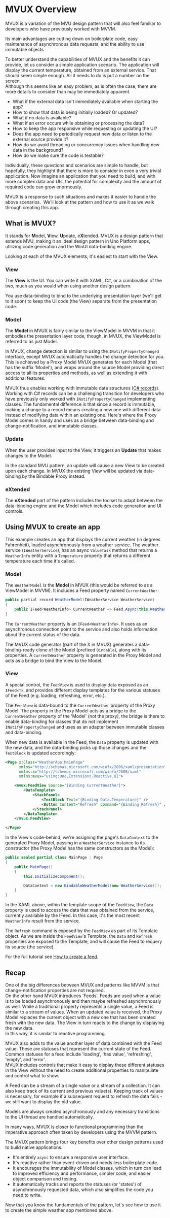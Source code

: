 ﻿---
uid: Overview.Mvux.Overview
---

# MVUX Overview

MVUX is a variation of the MVU design pattern that will also feel familiar to developers who have previously worked with MVVM.

Its main advantages are cutting down on boilerplate code, easy maintenance of asynchronous data requests, and the ability to use immutable objects 

To better understand the capabilities of MVUX and the benefits it can provide, let us consider a simple application scenario. The application will display the current temperature, obtained from an external service. That should seem simple enough. All it needs to do is put a number on the screen.  
Although this seems like an easy problem, as is often the case, there are more details to consider than may be immediately apparent.

- What if the external data isn't immediately available when starting the app?
- How to show that data is being initially loaded? Or updated?
- What if no data is available?
- What if an error occurs while obtaining or processing the data?
- How to keep the app responsive while requesting or updating the UI?
- Does the app need to periodically request new data or listen to the external source provide it?
- How do we avoid threading or concurrency issues when handling new data in the background?
- How do we make sure the code is testable?

Individually, these questions and scenarios are simple to handle, but hopefully, they highlight that there is more to consider in even a very trivial application. Now imagine an application that you need to build, and with more complex data and UIs, the potential for complexity and the amount of required code can grow enormously.

MVUX is a response to such situations and makes it easier to handle the above scenarios.  
We'll look at the pattern and how to use it as we walk through creating this app. 

## What is MVUX?

It stands for **M**odel, **V**iew, **U**pdate, e**X**tended. MVUX is a design pattern that extends MVU, making it an ideal design pattern in Uno Platform apps, utilizing code generation and the WinUI data-binding engine.

Looking at each of the MVUX elements, it's easiest to start with the View.

### View

The **View** is the UI. You can write it with XAML, C#, or a combination of the two, much as you would when using another design pattern.

You use data-binding to bind to the underlying presentation layer (we'll get to it soon) to keep the UI code (the View) separate from the presentation code.

### Model

The **Model** in MVUX is fairly similar to the ViewModel in MVVM in that it embodies the presentation layer code, though, in MVUX, the ViewModel is referred to as just Model.

In MVUX, change detection is similar to using the `INotifyPropertyChanged` interface, except MVUX automatically handles the change detection for you. This is achieved by a Proxy Model MVUX generates for each Model (that has the suffix 'Model'), and wraps around the source Model providing direct access to all its properties and methods, as well as extending it with additional features.

MVUX thus enables working with immutable data structures ([C# records](https://learn.microsoft.com/dotnet/csharp/whats-new/tutorials/records)). Working with C# records can be a challenging transition for developers who have previously only worked with `INotifyPropertyChanged` implementing classes.
The fundamental difference is that since a record is immutable, making a change to a record means creating a new one with different data instead of modifying data within an existing one. Here's where the Proxy Model comes in handy and uses as a bridge between data-binding and change-notification, and immutable classes.

### Update

When the user provides input to the View, it triggers an **Update** that makes changes to the Model.

In the standard MVU pattern, an update will cause a new View to be created upon each change. In MVUX the existing View will be updated via data-binding by the Bindable Proxy instead.

### eXtended

The **eXtended** part of the pattern includes the toolset to adapt between the data-binding engine and the Model which includes code generation and UI controls.

## Using MVUX to create an app

This example creates an app that displays the current weather (in degrees Fahrenheit), loaded asynchronously from a weather service.
The weather service (`IWeatherService`), has an async `ValueTask` method that returns a `WeatherInfo` entity with a `Temperature` property that returns a different temperature each time it's called.

### Model

The `WeatherModel` is the **Model** in MVUX (this would be referred to as a ViewModel in MVVM).
It includes a Feed property named `CurrentWeather`:

```csharp
public partial record WeatherModel(IWeatherService WeatherService)
{
    public IFeed<WeatherInfo> CurrentWeather => Feed.Async(this.WeatherService.GetCurrentWeather);
}
```

The `CurrentWeather` property is an `IFeed<WeatherInfo>`. It uses as an asynchronous connection point to the service and also holds information about the current status of the data.

The MVUX code generator (part of the X in MVUX) generates a data-binding-ready clone of the Model (prefixed `Bindable`), along with its properties. A `CurrentWeather` property is generated in the Proxy Model and acts as a bridge to bind the View to the Model.

### View

A special control, the `FeedView` is used to display data exposed as an `IFeed<T>`, and provides different display templates for the various statuses of the Feed (e.g. loading, refreshing, error, etc.).

The `FeedView` is data-bound to the `CurrentWeather` property of the Proxy Model. The property in the Proxy Model acts as a bridge to the `CurrentWeather` property of the 'Model' (not the proxy), the bridge is there to enable data-binding for classes that do not implement `INotifyPropertyChanged` and uses as an adapter between immutable classes and data-binding.

When new data is available in the Feed, the `Data` property is updated with the new data, and the data-binding picks up those changes and the `TextBlock` is updated accordingly:

```xml
<Page x:Class="WeatherApp.MainPage"
	  xmlns="http://schemas.microsoft.com/winfx/2006/xaml/presentation"
	  xmlns:x="http://schemas.microsoft.com/winfx/2006/xaml"
	  xmlns:mvux="using:Uno.Extensions.Reactive.UI">

	<mvux:FeedView Source="{Binding CurrentWeather}">
		<DataTemplate>
			<StackPanel>
				<TextBlock Text="{Binding Data.Temperature}" />
				<Button Content="Refresh" Command="{Binding Refresh}" />
			</StackPanel>
		</DataTemplate>
	</mvux:FeedView>

</Page>
```

In the View's code-behind, we're assigning the page's `DataContext` to the generated Proxy Model, passing in a `WeatherService` instance to its constructor (the Proxy Model has the same constructors as the Model):

```csharp
public sealed partial class MainPage : Page
{
    public MainPage()
    {
        this.InitializeComponent();

        DataContext = new BindableWeatherModel(new WeatherService());
    }
}
```

In the XAML above, within the template scope of the `FeedView`, the `Data` property is used to access the data that was obtained from the service, currently available by the IFeed. In this case, it's the most recent `WeatherInfo` result from the service.

The `Refresh` command is exposed by the `FeedView` as part of its Template object. As we are inside the `FeedView`'s Template, the `Data` and `Refresh` properties are exposed to the Template, and will cause the Feed to requery its source (the service).

For the full tutorial see [How to create a feed](xref:Overview.Mvux.HowToSimpleFeed).

## Recap

One of the big differences between MVUX and patterns like MVVM is that change-notification properties are not required.  
On the other hand MVUX introduces 'Feeds'. Feeds are used when a value is to be loaded asynchronously and then maybe refreshed asynchronously as well. While a traditional property represents a single value, a Feed is similar to a stream of values. When an updated value is received, the Proxy Model replaces the current object with a new one that has been created fresh with the new data. The View in turn reacts to the change by displaying the new data.  
In this way, it is similar to reactive programming.

MVUX also adds to the value another layer of data combined with the Feed value. These are statuses that represent the current state of the Feed.  
Common statuses for a feed include 'loading', 'has value', 'refreshing', 'empty', and 'error'.  
MVUX includes controls that make it easy to display these different statuses in the View without the need to create additional properties to manipulate and control what to show.

A Feed can be a stream of a single value or a stream of a collection. It can also keep track of its current and previous value(s). Keeping track of values is necessary, for example if a subsequent request to refresh the data fails - we still want to display the old value.

Models are always created asynchronously and any necessary transitions to the UI thread are handled automatically.

In many ways, MVUX is closer to functional programming than the imperative approach often taken by developers using the MVVM pattern.

The MVUX pattern brings four key benefits over other design patterns used to build native applications.

- It's entirely `async` to ensure a responsive user interface.
- It's reactive rather than event-driven and needs less boilerplate code.
- It encourages the immutability of Model classes, which in turn can lead to improved efficiency and performance, simpler code, and easier object comparison and testing.
- It automatically tracks and reports the statuses (or 'states') of asynchronously requested data, which also simplifies the code you need to write. 

Now that you know the fundamentals of the pattern, let's see how to use it to create the simple weather app mentioned above. 
